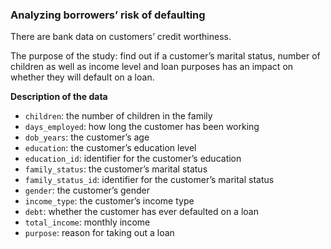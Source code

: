 ### Analyzing borrowers’ risk of defaulting

There are bank data on customers’ credit worthiness.

The purpose of the study: find out if a customer’s marital status, number of children as well as income level and loan purposes has an impact on whether they will default on a loan.

__Description of the data__
* `children`: the number of children in the family
* `days_employed`: how long the customer has been working
* `dob_years`: the customer’s age
* `education`: the customer’s education level
* `education_id`: identifier for the customer’s education
* `family_status`: the customer’s marital status
* `family_status_id`: identifier for the customer’s marital status
* `gender`: the customer’s gender
* `income_type`: the customer’s income type
* `debt`: whether the customer has ever defaulted on a loan
* `total_income`: monthly income
* `purpose`: reason for taking out a loan

